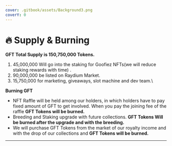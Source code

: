```yaml
---
cover: .gitbook/assets/Background3.png
coverY: 0
---
```


# 🔥 Supply & Burning

**GFT Total Supply is 150,750,000 Tokens.**

1. 45,000,000 Will go into the staking for Goofiez NFTs(we will reduce staking rewards with time) .
2. 90,000,000 be listed on Raydium Market.
3. 15,750,000 for marketing, giveaways, slot machine and dev team.\


**Burning GFT**

* NFT Raffle will be held among our holders, in which holders have to pay fixed amount of GFT to get involved.  When you pay the joining fee of the raffle **GFT Tokens will be burned.**
* Breeding and Staking upgrade with future collections. **GFT Tokens Will be burned after the upgrade and with the breeding.**
* We will purchase GFT Tokens from the market of our royalty income and with the drop of our collections and **GFT Tokens will be burned.**

****
